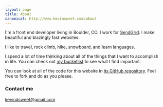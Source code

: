 ```yaml
---
layout: page
title: About
canonical: http://www.kevinsweet.com/about
---
```


I'm a front end developer living in Boulder, CO. I work for [SendGrid](http://sendgrid.com). I make beautiful and blazingly fast websites.

I like to travel, rock climb, hike, snowboard, and learn languages.

I spend a lot of time thinking about all of the things that I want to accomplish in life. You can check out [my bucketlist](/my-bucketlist/) to see what I find important.

You can look at all of the code for this website in [its GitHub repository](https://github.com/DynamicDyno/dynamicdyno.github.io). Feel free to fork and do as you please.

### Contact me

[kevindsweet@gmail.com](mailto:kevindsweet@gmail.com)